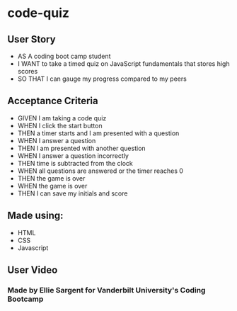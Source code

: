 # code-quiz

## User Story
* AS A coding boot camp student
* I WANT to take a timed quiz on JavaScript fundamentals that stores high scores
* SO THAT I can gauge my progress compared to my peers

## Acceptance Criteria
* GIVEN I am taking a code quiz
* WHEN I click the start button
* THEN a timer starts and I am presented with a question
* WHEN I answer a question
* THEN I am presented with another question
* WHEN I answer a question incorrectly
* THEN time is subtracted from the clock
* WHEN all questions are answered or the timer reaches 0
* THEN the game is over
* WHEN the game is over
* THEN I can save my initials and score

## Made using:
* HTML
* CSS
* Javascript

## User Video

### Made by Ellie Sargent for Vanderbilt University's Coding Bootcamp
